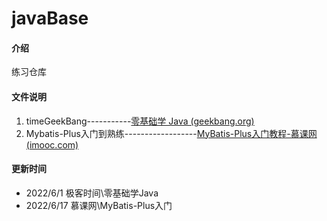 # javaBase

#### 介绍
练习仓库

#### 文件说明

1.  timeGeekBang-----------[零基础学 Java (geekbang.org)](https://time.geekbang.org/course/intro/100027801?tab=catalog)
1.  Mybatis-Plus入门到熟练------------------[MyBatis-Plus入门教程-慕课网 (imooc.com)](https://www.imooc.com/learn/1130)

#### 更新时间

* 2022/6/1 极客时间\零基础学Java 
* 2022/6/17 慕课网\MyBatis-Plus入门

